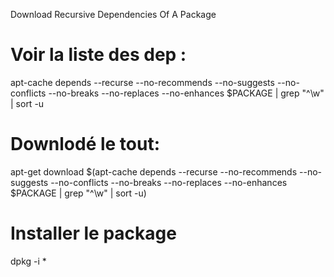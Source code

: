 Download Recursive Dependencies Of A Package

# Voir la liste des dep :

apt-cache depends --recurse --no-recommends --no-suggests --no-conflicts --no-breaks --no-replaces --no-enhances $PACKAGE | grep "^\w" | sort -u

# Downlodé le tout:

apt-get download $(apt-cache depends --recurse --no-recommends --no-suggests --no-conflicts --no-breaks --no-replaces --no-enhances $PACKAGE | grep "^\w" | sort -u)

# Installer le package

dpkg -i *
